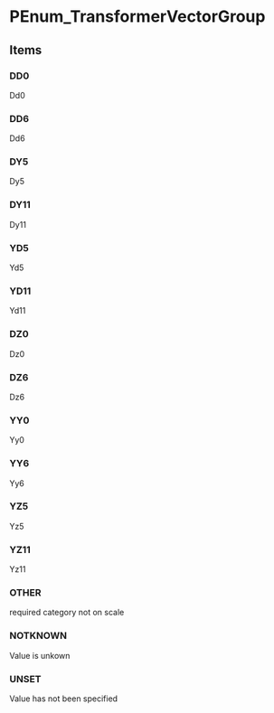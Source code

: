 # PEnum_TransformerVectorGroup
<!-- end of short definition -->

## Items

### DD0
Dd0

### DD6
Dd6

### DY5
Dy5

### DY11
Dy11

### YD5
Yd5

### YD11
Yd11

### DZ0
Dz0

### DZ6
Dz6

### YY0
Yy0

### YY6
Yy6

### YZ5
Yz5

### YZ11
Yz11

### OTHER
required category not on scale

### NOTKNOWN
Value is unkown

### UNSET
Value has not been specified
